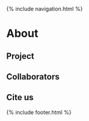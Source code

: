 {% include navigation.html %}

# About

## Project

## Collaborators

## Cite us

{% include footer.html %}


